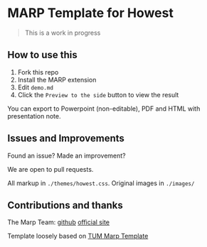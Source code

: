# MARP Template for Howest

> This is a work in progress

## How to use this

1. Fork this repo
2. Install the MARP extension
3. Edit `demo.md` 
4. Click the `Preview to the side` button to view the result

You can export to Powerpoint (non-editable), PDF and HTML with presentation note.

## Issues and Improvements

Found an issue? Made an improvement?

We are open to pull requests.

All markup in `./themes/howest.css`.
Original images in `./images/`

## Contributions and thanks

The Marp Team: [github](https://github.com/marp-team/marp) [official site](https://marp.app/)

Template loosely based on [TUM Marp Template](https://github.com/hofbi/tum-marp-template)
